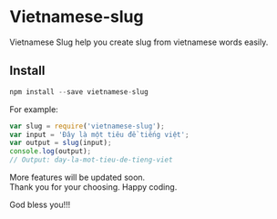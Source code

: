 # Vietnamese-slug
Vietnamese Slug help you create slug from vietnamese words easily.
## Install
```js
npm install --save vietnamese-slug
```

For example:
```js
var slug = require('vietnamese-slug');
var input = 'Đây là một tiêu đề tiếng việt';
var output = slug(input);
console.log(output);
// Output: day-la-mot-tieu-de-tieng-viet
```

More features will be updated soon.  
Thank you for your choosing. Happy coding.

God bless you!!!
